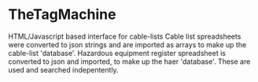 # TheTagMachine
HTML/Javascript based interface for cable-lists
Cable list spreadsheets were converted to json strings and are imported as arrays to make up the cable-list 'database'.
Hazardous equipment register spreadsheet is converted to json and imported, to make up the haer 'database'.
These are used and searched indepentently.

